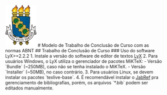 <img src="img/LOGO_PNG.png" width="100px"/>
# Modelo de Trabalho de Conclusão de Curso com as normas ABNT
## Trabalho de Conclusão de Curso
### Uso do software LyX>=2.2.2
  1. Instale a versão do software de editor de textos <a href="https://www.lyx.org/Download">LyX</a>
  2. Para usuários Windows, o LyX utiliza o gerenciador de pacotes MiKTeX:
    - Versão `Bundle` (~250MB), caso não se tenha instalado o MiKTeX.
    - Versão `Installer` (~50MB), no caso contrário.
  3. Para usuários Linux, se devem instalar os pacotes `texlive-base`.
  4. É recomendável instalar o <a href="http://www.jabref.org/">JabRef</a> pra gerenciamento de bibliografias, porém, os arquivos `*.bib` podem ser editados manualmente.
